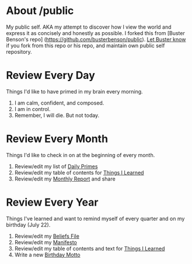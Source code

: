 # About /public

My public self. AKA my attempt to discover how I view the world and express it as concisely and honestly as possible. 
I forked this from [Buster Benson's repo] (https://github.com/busterbenson/public). [Let Buster know](mailto:busterbenson@gmail.com?subject=/public) if you fork from this repo or his repo, and maintain own public self repository.

# Review Every Day
Things I'd like to have primed in my brain every morning.

1. I am calm, confident, and composed.
2. I am in control.
3. Remember, I will die. But not today.

# Review Every Month 
Things I'd like to check in on at the beginning of every month.

1. Review/edit my list of [Daily Primes](DailyPrimes.md)
2. Review/edit my table of contents for [Things I Learned](TIL.md)
3. Review/edit my [Monthly Report](MonthlyReports.md) and share

# Review Every Year
Things I've learned and want to remind myself of every quarter and on my birthday (July 22).

1. Review/edit my [Beliefs File](Beliefs.md)
2. Review/edit my [Manifesto](Manifesto.md)
3. Review/edit my table of contents and text for [Things I Learned](TIL.md)
4. Write a new [Birthday Motto](BirthdayMottos.md)
